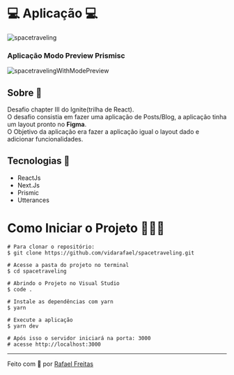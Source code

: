 # 💻 Aplicação 💻
![spacetraveling](https://user-images.githubusercontent.com/73259242/129103438-5638f780-ea2a-4a9d-98a1-14704c7a15f1.gif)

### Aplicação Modo Preview Prismisc
![spacetravelingWithModePreview](https://user-images.githubusercontent.com/73259242/129103555-26a7f06f-14bd-4759-9714-0ad95a2b8f10.gif)

## Sobre 🧾


Desafio chapter III do Ignite(trilha de React).<br/>
O desafio consistia em fazer uma aplicação de Posts/Blog, a aplicação tinha um layout pronto no **Figma**.<br/> O Objetivo da aplicação era fazer a aplicação igual o layout dado e adicionar funcionalidades.

## Tecnologias 🚀

- ReactJs
- Next.Js
- Prismic
- Utterances

# Como Iniciar o Projeto 👨🏻‍💻

```
# Para clonar o repositório:
$ git clone https://github.com/vidarafael/spacetraveling.git

# Acesse a pasta do projeto no terminal
$ cd spacetraveling

# Abrindo o Projeto no Visual Studio
$ code .

# Instale as dependências com yarn
$ yarn

# Execute a aplicação
$ yarn dev

# Após isso o servidor iniciará na porta: 3000
# acesse http://localhost:3000
```

<hr>
Feito com 💜 por <a href="https://www.linkedin.com/in/rafael-freitas-65382420b/">Rafael Freitas</a>
